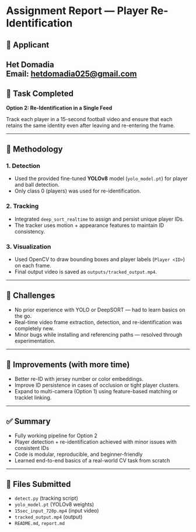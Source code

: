 # Assignment Report — Player Re-Identification

## 👤 Applicant
**Het Domadia**  
Email: hetdomadia025@gmail.com  
---

## 🎯 Task Completed
**Option 2: Re-Identification in a Single Feed**

Track each player in a 15-second football video and ensure that each retains the same identity even after leaving and re-entering the frame.

---

## 🧠 Methodology

### 1. Detection
- Used the provided fine-tuned **YOLOv8** model (`yolo_model.pt`) for player and ball detection.
- Only class 0 (players) was used for re-identification.

### 2. Tracking
- Integrated `deep_sort_realtime` to assign and persist unique player IDs.
- The tracker uses motion + appearance features to maintain ID consistency.

### 3. Visualization
- Used OpenCV to draw bounding boxes and player labels (`Player <ID>`) on each frame.
- Final output video is saved as `outputs/tracked_output.mp4`.

---

## 🧱 Challenges

- No prior experience with YOLO or DeepSORT — had to learn basics on the go.
- Real-time video frame extraction, detection, and re-identification was completely new.
- Minor bugs while installing and referencing paths — resolved through experimentation.

---

## 🔮 Improvements (with more time)

- Better re-ID with jersey number or color embeddings.
- Improve ID persistence in cases of occlusion or tight player clusters.
- Expand to multi-camera (Option 1) using feature-based matching or tracklet linking.

---

## ✅ Summary

- Fully working pipeline for Option 2
- Player detection + re-identification achieved with minor issues with consistent IDs
- Code is modular, reproducible, and beginner-friendly
- Learned end-to-end basics of a real-world CV task from scratch

---

## 📎 Files Submitted

- `detect.py` (tracking script)
- `yolo_model.pt` (YOLOv8 weights)
- `15sec_input_720p.mp4` (input video)
- `tracked_output.mp4` (output)
- `README.md`, `report.md`

